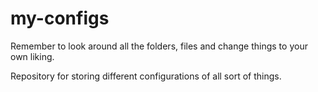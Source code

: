 # my-configs

Remember to look around all the folders, files and change things to your own liking.

Repository for storing different configurations of all sort of things.
